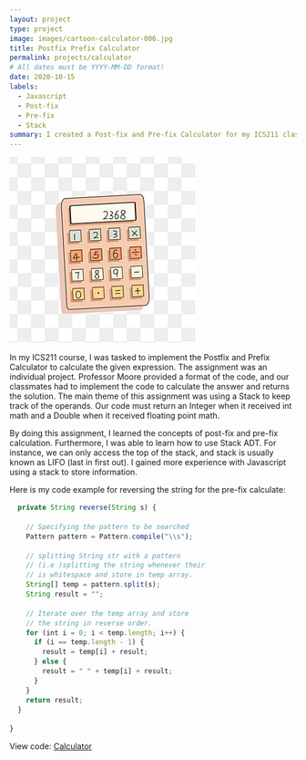 ```yaml
---
layout: project
type: project
image: images/cartoon-calculator-006.jpg
title: Postfix Prefix Calculator
permalink: projects/calculator
# All dates must be YYYY-MM-DD format!
date: 2020-10-15
labels:
  - Javascript
  - Post-fix
  - Pre-fix
  - Stack
summary: I created a Post-fix and Pre-fix Calculator for my ICS211 class using Stack ADT.
---
```


<img class="ui medium right floated rounded image" src="../images/cartoon-calculator-006.jpg">

In my ICS211 course, I was tasked to implement the Postfix and Prefix Calculator to calculate the given expression. The assignment was an individual project. Professor Moore provided a format of the code, and our classmates had to implement the code to calculate the answer and returns the solution. The main theme of this assignment was using a Stack to keep track of the operands. Our code must return an Integer when it received int math and a Double when it received floating point math.



By doing this assignment, I learned the concepts of post-fix and pre-fix calculation. Furthermore, I was able to learn how to use Stack ADT. For instance, we can only access the top of the stack, and stack is usually known as LIFO (last in first out). I gained more experience with Javascript using a stack to store information.


Here is my code example for reversing the string for the pre-fix calculate:
```js
  private String reverse(String s) {

    // Specifying the pattern to be searched
    Pattern pattern = Pattern.compile("\\s");

    // splitting String str with a pattern
    // (i.e )splitting the string whenever their
    // is whitespace and store in temp array.
    String[] temp = pattern.split(s);
    String result = "";

    // Iterate over the temp array and store
    // the string in reverse order.
    for (int i = 0; i < temp.length; i++) {
      if (i == temp.length - 1) {
        result = temp[i] + result;
      } else {
        result = " " + temp[i] + result;
      }
    }
    return result;
  }

}
```

View code: <a href="https://github.com/cathy-kim95/calculator"> Calculator

